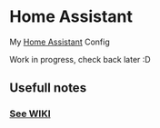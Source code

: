# Home Assistant
My [Home Assistant](https://home-assistant.io) Config

Work in progress, check back later :D

## Usefull notes
### [See WIKI](https://github.com/ludeeus/hass-config/wiki)
